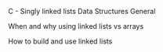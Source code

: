 C - Singly linked lists
Data Structures
General

When and why using linked lists vs arrays

How to build and use linked lists
